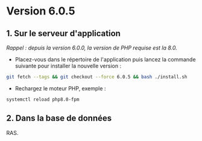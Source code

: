 # Version 6.0.5

## 1. Sur le serveur d'application

*Rappel : depuis la version 6.0.0, la version de PHP requise est la 8.0.*

- Placez-vous dans le répertoire de l'application puis lancez la commande suivante
  pour installer la nouvelle version :

```bash
git fetch --tags && git checkout --force 6.0.5 && bash ./install.sh
```

- Rechargez le moteur PHP, exemple :

```bash
systemctl reload php8.0-fpm
```

## 2. Dans la base de données

RAS.